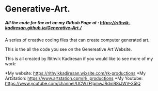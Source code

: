 # Generative-Art.
##### All the code for the art on my Github Page at : https://rithvik-kadiresan.github.io/Generative-Art./


A series of creative coding files that can create computer generated art.

This is the all the code you see on the Genereative Art Website.

This is all created by Rithvik Kadiresan if you would like to see more of my work:

*My website: https://rithvikkadiresan.wixsite.com/rk-productions
*My ArtStation: https://www.artstation.com/rk_productions
*My Youtube: https://www.youtube.com/channel/UCWzFtgmwJRdmR8iJWV-35lQ
